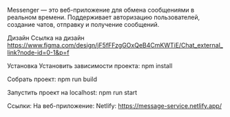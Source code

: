 Messenger — это веб-приложение для обмена сообщениями в реальном времени. Поддерживает авторизацию пользователей, создание чатов, отправку и получение сообщений.

Дизайн
Ссылка на дизайн https://www.figma.com/design/jF5fFFzgGOxQeB4CmKWTiE/Chat_external_link?node-id=0-1&p=f

Установка
Установить зависимости проекта: npm install

Собрать проект: npm run build

Запустить проект на localhost: npm run start

Ссылки:
На веб-приложение:
Netlify: https://message-service.netlify.app/
